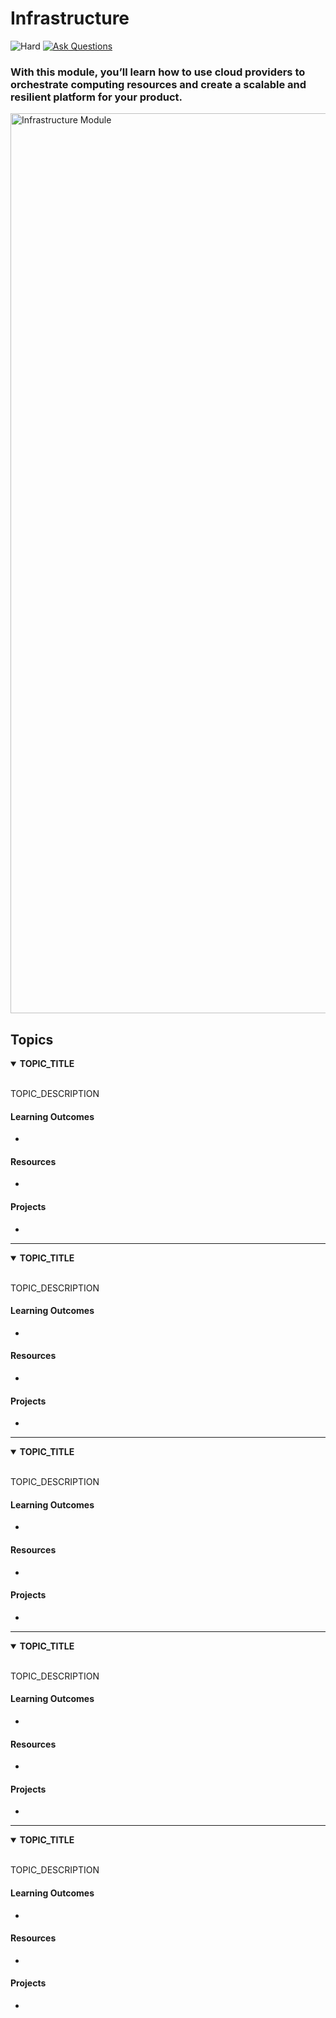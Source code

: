# Infrastructure

![Hard](https://img.shields.io/badge/Difficulty-◆%20Hard-black?style=flat-square)
<a href="https://github.com/engineerkit/engineerkit/discussions">![Ask Questions](https://img.shields.io/badge/Ask%20Questions%20-blue.svg?style=flat-square&logo=discourse&logoWidth=15&labelColor=555&color=4d51cc)</a>

### With this module, you’ll learn how to use cloud providers to orchestrate computing resources and create a scalable and resilient platform for your product.

<img width="1440" alt="Infrastructure Module" src="https://user-images.githubusercontent.com/894178/138357403-29c2f0ab-0ade-4f72-ab1e-6a29932f8eba.png">

## Topics

<details open>
   <summary><b>TOPIC_TITLE</b></summary><br/>

   TOPIC_DESCRIPTION
   
   #### Learning Outcomes
   * 

   #### Resources
   * 

   #### Projects
   *
</details>

----

<details open>
   <summary><b>TOPIC_TITLE</b></summary><br/>

   TOPIC_DESCRIPTION
   
   #### Learning Outcomes
   * 

   #### Resources
   * 

   #### Projects
   *
</details>

----

<details open>
   <summary><b>TOPIC_TITLE</b></summary><br/>

   TOPIC_DESCRIPTION
   
   #### Learning Outcomes
   * 

   #### Resources
   * 

   #### Projects
   *
</details>

----

<details open>
   <summary><b>TOPIC_TITLE</b></summary><br/>

   TOPIC_DESCRIPTION
   
   #### Learning Outcomes
   * 

   #### Resources
   * 

   #### Projects
   *
</details>

----

<details open>
   <summary><b>TOPIC_TITLE</b></summary><br/>

   TOPIC_DESCRIPTION
   
   #### Learning Outcomes
   * 

   #### Resources
   * 

   #### Projects
   *
</details>
